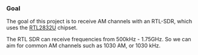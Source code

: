 ### Goal

The goal of this project is to receive AM channels with an RTL-SDR, which uses the [RTL2832U](../Datasheets/Data_rtl2832u.pdf) chipset.

The RTL SDR can receive frequencies from 500kHz - 1.75GHz. So we can aim for common AM channels such as 1030 AM, or 1030 kHz.

###

